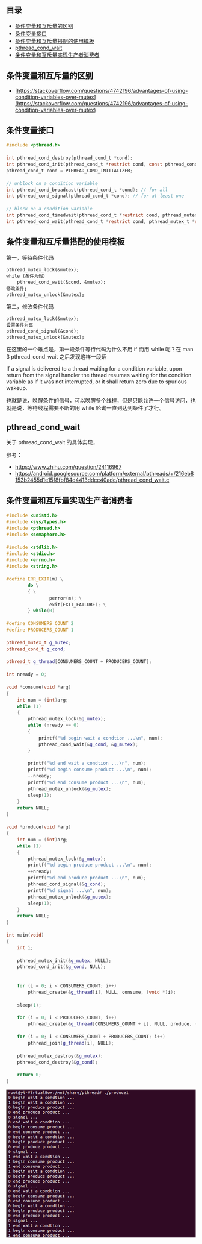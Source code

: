 ## 目录

- [条件变量和互斥量的区别](#条件变量和互斥量的区别)
- [条件变量接口](#条件变量接口)
- [条件变量和互斥量搭配的使用模板](#条件变量和互斥量搭配的使用模板)
- [pthread_cond_wait](#pthread_cond_wait)
- [条件变量和互斥量实现生产者消费者](#条件变量和互斥量实现生产者消费者)


## 条件变量和互斥量的区别

- [https://stackoverflow.com/questions/4742196/advantages-of-using-condition-variables-over-mutex](https://stackoverflow.com/questions/4742196/advantages-of-using-condition-variables-over-mutex)


## 条件变量接口

```c
#include <pthread.h>

int pthread_cond_destroy(pthread_cond_t *cond);
int pthread_cond_init(pthread_cond_t *restrict cond, const pthread_condattr_t *restrict attr);
pthread_cond_t cond = PTHREAD_COND_INITIALIZER;

// unblock on a condition variable
int pthread_cond_broadcast(pthread_cond_t *cond); // for all
int pthread_cond_signal(pthread_cond_t *cond); // for at least one

// block on a condition variable
int pthread_cond_timedwait(pthread_cond_t *restrict cond, pthread_mutex_t *restrict mutex, const struct timespec *restrict abstime);
int pthread_cond_wait(pthread_cond_t *restrict cond, pthread_mutex_t *restrict mutex);
```

## 条件变量和互斥量搭配的使用模板

第一，等待条件代码

```
pthread_mutex_lock(&mutex);
while (条件为假）
    pthread_cond_wait(&cond, &mutex);
修改条件;
pthread_mutex_unlock(&mutex);
```

第二，修改条件代码
```
pthread_mutex_lock(&mutex);
设置条件为真
pthread_cond_signal(&cond);
pthread_mutex_unlock(&mutex);
```

在这里的一个难点是，第一段条件等待代码为什么不用 if 而用 while 呢？在 man 3 pthread_cond_wait 之后发现这样一段话

If a signal is delivered to a thread waiting for a condition variable, upon return from the signal handler the thread resumes waiting for the condition variable as if it was not interrupted, or it shall return zero due to spurious wakeup.

也就是说，唤醒条件的信号，可以唤醒多个线程，但是只能允许一个信号访问，也就是说，等待线程需要不断的用 while 轮询一直到达到条件了才行。

## pthread_cond_wait

关于 pthread_cond_wait 的具体实现，

参考：

- <https://www.zhihu.com/question/24116967>
- <https://android.googlesource.com/platform/external/pthreads/+/216eb8153b2455d1e15f8fbf84d4413ddcc40adc/pthread_cond_wait.c>

## 条件变量和互斥量实现生产者消费者

```c++
#include <unistd.h>
#include <sys/types.h>
#include <pthread.h>
#include <semaphore.h>

#include <stdlib.h>
#include <stdio.h>
#include <errno.h>
#include <string.h>

#define ERR_EXIT(m) \
        do \
        { \
                perror(m); \
                exit(EXIT_FAILURE); \
        } while(0)

#define CONSUMERS_COUNT 2
#define PRODUCERS_COUNT 1

pthread_mutex_t g_mutex;
pthread_cond_t g_cond;

pthread_t g_thread[CONSUMERS_COUNT + PRODUCERS_COUNT];

int nready = 0;

void *consume(void *arg)
{
    int num = (int)arg;
    while (1)
    {
        pthread_mutex_lock(&g_mutex);
        while (nready == 0)
        {
            printf("%d begin wait a condtion ...\n", num);
            pthread_cond_wait(&g_cond, &g_mutex);
        }

        printf("%d end wait a condtion ...\n", num);
        printf("%d begin consume product ...\n", num);
        --nready;
        printf("%d end consume product ...\n", num);
        pthread_mutex_unlock(&g_mutex);
        sleep(1);
    }
    return NULL;
}

void *produce(void *arg)
{
    int num = (int)arg;
    while (1)
    {
        pthread_mutex_lock(&g_mutex);
        printf("%d begin produce product ...\n", num);
        ++nready;
        printf("%d end produce product ...\n", num);
        pthread_cond_signal(&g_cond);
        printf("%d signal ...\n", num);
        pthread_mutex_unlock(&g_mutex);
        sleep(1);
    }
    return NULL;
}

int main(void)
{
    int i;

    pthread_mutex_init(&g_mutex, NULL);
    pthread_cond_init(&g_cond, NULL);


    for (i = 0; i < CONSUMERS_COUNT; i++)
        pthread_create(&g_thread[i], NULL, consume, (void *)i);

    sleep(1);

    for (i = 0; i < PRODUCERS_COUNT; i++)
        pthread_create(&g_thread[CONSUMERS_COUNT + i], NULL, produce, (void *)i);

    for (i = 0; i < CONSUMERS_COUNT + PRODUCERS_COUNT; i++)
        pthread_join(g_thread[i], NULL);

    pthread_mutex_destroy(&g_mutex);
    pthread_cond_destroy(&g_cond);

    return 0;
}
```

![](https://github.com/EthsonLiu/personal-notes/blob/master/_image/029.png)
